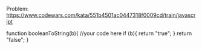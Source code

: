 Problem: https://www.codewars.com/kata/551b4501ac0447318f0009cd/train/javascript

function booleanToString(b){
//your code here
if (b){
return "true";
}
return "false";
}
